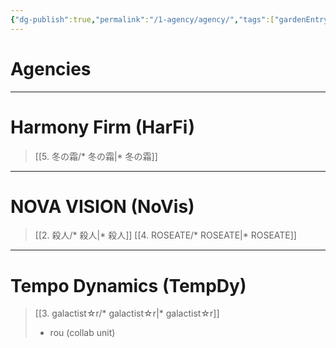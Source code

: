 ```yaml
---
{"dg-publish":true,"permalink":"/1-agency/agency/","tags":["gardenEntry"]}
---
```


# Agencies

***

# Harmony Firm (HarFi)

> [[5. 冬の霜/* 冬の霜\|* 冬の霜]]

***

# NOVA VISION (NoVis)

> [[2. 殺人/* 殺人\|* 殺人]]
> [[4. ROSEATE/* ROSEATE\|* ROSEATE]]

***

# Tempo Dynamics (TempDy)

> [[3. galactist☆r/* galactist☆r\|* galactist☆r]]
> * rou (collab unit)
